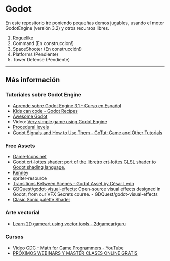 
# Godot

En este repositorio iré poniendo pequeñas demos jugables, usando el motor GodotEngine (versión 3.2) y otros recursos libres.

1. [Roguelike](docs/roguelike/README.md)
1. Command (En construccion!)
1. SpaceShooter (En construcción!)
1. Platforms (Pendiente)
1. Tower Defense (Pendiente)

---
## Más información

### Tutoriales sobre Godot Engine

* [Aprende sobre Godot Engine 3.1 - Curso en Español](https://www.reddit.com/r/godot/comments/aod5je/aprende_sobre_godot_engine_31_curso_en_espa%C3%B1ol/?utm_medium=android_app&utm_source=share)
* [Kids can code - Godot Recipes](http://kidscancode.org/godot_recipes/)
* [Awesome Godot](https://github.com/Calinou/awesome-godot/blob/master/README.md)
* Video: [Very simple game using Godot Engine](http://youtu.be/svoTd2gDdt4)
* [Procedural levels](https://twitter.com/NathanGDQuest/status/1249757240774492160?s=09)
* [Godot Signals and How to Use Them - GoTut: Game and Other Tutorials](https://www.gotut.net/godot-signals/)

### Free Assets

* [Game-Icons.net](https://game-icons.net/)
* [Godot crt-lottes shader: port of the libretro crt-lottes GLSL shader to Godot shading language.](https://github.com/qarlosh/godot-crt-lottes-shader/blob/master/README.md)
* [Kenney](https://www.kenney.nl/)
* spriter-resource
* [Transitions Between Scenes - Godot Asset by César León](https://in3mo.itch.io/transitions-godot)
* [GDQuest/godot-visual-effects](https://github.com/GDQuest/godot-visual-effects): Open-source visual effects designed in Godot, from our VFX Secrets course. - GDQuest/godot-visual-effects
* [Clasic Sonic palette Shader](https://github.com/raphaklaus/sonic-palette-fade/blob/master/README.md)

### Arte vectorial

* [Learn 2D gameart using vector tools - 2dgameartguru](https://2dgameartguru.com/)

### Cursos 

* Video [GDC - Math for Game Programmers - YouTube](https://www.youtube.com/playlist?list=PLVmb_qp6XRcwzN9l5mcia6Gh3HOgut3bH)
* [PRÓXIMOS WEBINARS Y MASTER CLASES 
ONLINE GRATIS](https://www.game-levelup.com/webinars)
